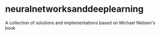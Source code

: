 # neuralnetworksanddeeplearning
A collection of solutions and implementations based on Michael Nielsen's book
